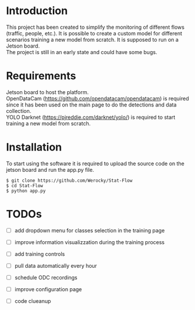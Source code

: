 # Introduction
This project has been created to simplify the monitoring of different flows (traffic, people, etc.). It is possible to create a custom model for different scenarios training a new model from scratch. It is supposed to run on a Jetson board.  
The project is still in an early state and could have some bugs.

# Requirements
Jetson board to host the platform.  
OpenDataCam (https://github.com/opendatacam/opendatacam) is required since it has been used on the main page to do the detections and data collection.  
YOLO Darknet (https://pjreddie.com/darknet/yolo/) is required to start training a new model from scratch.  

# Installation
To start using the software it is required to upload the source code on the jetson board and run the app.py file.  
```
$ git clone https://github.com/Werocky/Stat-Flow
$ cd Stat-Flow
$ python app.py
```


# TODOs
- [ ] add dropdown menu for classes selection in the training page  
- [ ] improve information visualizzation during the training process  
- [ ] add training controls  
- [ ] pull data automatically every hour  
- [ ] schedule ODC recordings  
- [ ] improve configuration page  
   
- [ ] code clueanup  